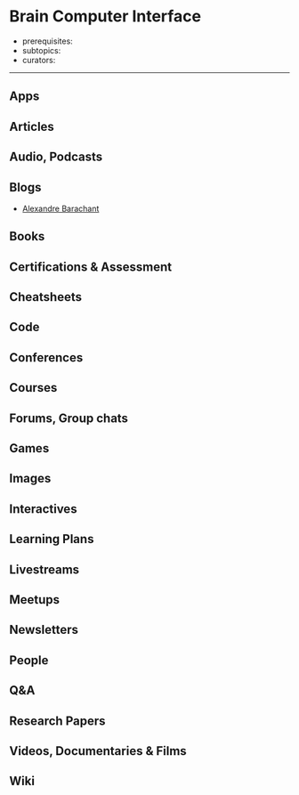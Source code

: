 # Brain Computer Interface

- prerequisites:
- subtopics:
- curators:

------

## Apps



## Articles

## Audio, Podcasts

## Blogs

- [Alexandre Barachant](http://alexandre.barachant.org/blog/)

## Books

## Certifications & Assessment

## Cheatsheets

## Code

## Conferences

## Courses

## Forums, Group chats

## Games

## Images

## Interactives

## Learning Plans

## Livestreams

## Meetups

## Newsletters

## People

## Q&A

## Research Papers

## Videos, Documentaries & Films

## Wiki
